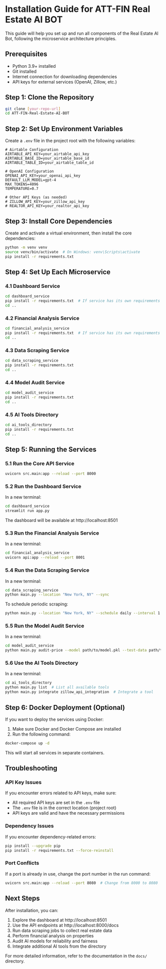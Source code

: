 # Installation Guide for ATT-FIN Real Estate AI BOT

This guide will help you set up and run all components of the Real Estate AI Bot, following the microservice architecture principles.

## Prerequisites

- Python 3.9+ installed
- Git installed
- Internet connection for downloading dependencies
- API keys for external services (OpenAI, Zillow, etc.)

## Step 1: Clone the Repository

```bash
git clone [your-repo-url]
cd ATT-FIN-Real-Estate-AI-BOT
```

## Step 2: Set Up Environment Variables

Create a `.env` file in the project root with the following variables:

```
# Airtable Configuration
AIRTABLE_API_KEY=your_airtable_api_key
AIRTABLE_BASE_ID=your_airtable_base_id
AIRTABLE_TABLE_ID=your_airtable_table_id

# OpenAI Configuration
OPENAI_API_KEY=your_openai_api_key
DEFAULT_LLM_MODEL=gpt-4
MAX_TOKENS=4096
TEMPERATURE=0.7

# Other API Keys (as needed)
# ZILLOW_API_KEY=your_zillow_api_key
# REALTOR_API_KEY=your_realtor_api_key
```

## Step 3: Install Core Dependencies

Create and activate a virtual environment, then install the core dependencies:

```bash
python -m venv venv
source venv/bin/activate  # On Windows: venv\Scripts\activate
pip install -r requirements.txt
```

## Step 4: Set Up Each Microservice

### 4.1 Dashboard Service

```bash
cd dashboard_service
pip install -r requirements.txt  # If service has its own requirements
cd ..
```

### 4.2 Financial Analysis Service

```bash
cd financial_analysis_service
pip install -r requirements.txt  # If service has its own requirements
cd ..
```

### 4.3 Data Scraping Service

```bash
cd data_scraping_service
pip install -r requirements.txt
cd ..
```

### 4.4 Model Audit Service

```bash
cd model_audit_service
pip install -r requirements.txt
cd ..
```

### 4.5 AI Tools Directory

```bash
cd ai_tools_directory
pip install -r requirements.txt
cd ..
```

## Step 5: Running the Services

### 5.1 Run the Core API Service

```bash
uvicorn src.main:app --reload --port 8000
```

### 5.2 Run the Dashboard Service

In a new terminal:

```bash
cd dashboard_service
streamlit run app.py
```

The dashboard will be available at http://localhost:8501

### 5.3 Run the Financial Analysis Service

In a new terminal:

```bash
cd financial_analysis_service
uvicorn api:app --reload --port 8001
```

### 5.4 Run the Data Scraping Service

In a new terminal:

```bash
cd data_scraping_service
python main.py --location "New York, NY" --sync
```

To schedule periodic scraping:

```bash
python main.py --location "New York, NY" --schedule daily --interval 1 --sync
```

### 5.5 Run the Model Audit Service

In a new terminal:

```bash
cd model_audit_service
python main.py audit-price --model path/to/model.pkl --test-data path/to/test_data.csv --target price
```

### 5.6 Use the AI Tools Directory

In a new terminal:

```bash
cd ai_tools_directory
python main.py list  # List all available tools
python main.py integrate zillow_api_integration  # Integrate a tool
```

## Step 6: Docker Deployment (Optional)

If you want to deploy the services using Docker:

1. Make sure Docker and Docker Compose are installed
2. Run the following command:

```bash
docker-compose up -d
```

This will start all services in separate containers.

## Troubleshooting

### API Key Issues

If you encounter errors related to API keys, make sure:
- All required API keys are set in the `.env` file
- The `.env` file is in the correct location (project root)
- API keys are valid and have the necessary permissions

### Dependency Issues

If you encounter dependency-related errors:

```bash
pip install --upgrade pip
pip install -r requirements.txt --force-reinstall
```

### Port Conflicts

If a port is already in use, change the port number in the run command:

```bash
uvicorn src.main:app --reload --port 8080  # Change from 8000 to 8080
```

## Next Steps

After installation, you can:

1. Explore the dashboard at http://localhost:8501
2. Use the API endpoints at http://localhost:8000/docs
3. Run data scraping jobs to collect real estate data
4. Perform financial analysis on properties
5. Audit AI models for reliability and fairness
6. Integrate additional AI tools from the directory

For more detailed information, refer to the documentation in the `docs/` directory.

